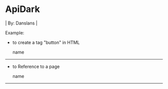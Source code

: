 # ApiDark
| By: Danslans |

Example:
* to create a tag "button" in HTML

	<d-button> name </d-button>
----------------------------------------------------------------
* to Reference to a page 

	<d-button goto="namePage.html"> name </d-button>
----------------------------------------------------------------
